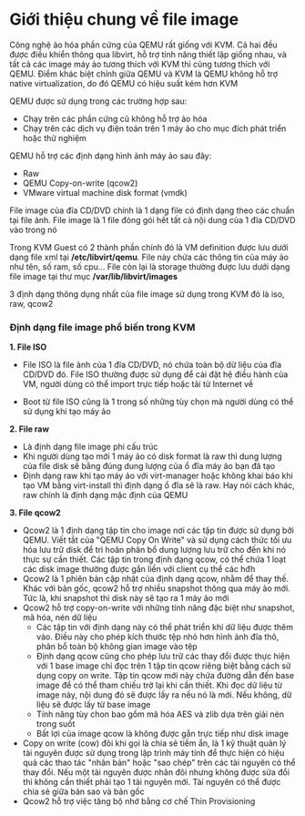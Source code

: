 # Giới thiệu chung về file image

Công nghệ ảo hóa phần cứng của QEMU rất giống với KVM. Cả hai đều được điều khiển thông qua libvirt, hỗ trợ tính năng thiết lập giống nhau, và tất cả các image máy ảo tương thích với KVM thì cũng tương thích với QEMU. Điểm khác biệt chính giữa QEMU và KVM là QEMU không hỗ trợ native virtualization, do đó QEMU có hiệu suất kém hơn KVM

QEMU được sử dụng trong các trường hợp sau:
- Chạy trên các phần cứng cũ không hỗ trợ ảo hóa
- Chạy trên các dịch vụ điện toán trên 1 máy ảo cho mục đích phát triển hoặc thử nghiệm

QEMU hỗ trợ các định dạng hình ảnh máy ảo sau đây:
- Raw
- QEMU Copy-on-write (qcow2)
- VMware virtual machine disk format (vmdk)

File image của đĩa CD/DVD chính là 1 dạng file có định dạng theo các chuẩn tại file ảnh. File image là 1 file đóng gói hết tất cả nội dung của 1 đĩa CD/DVD vào trong nó

Trong KVM Guest có 2 thành phần chính đó là VM definition được lưu dưới dạng file xml tại **/etc/libvirt/qemu**. File này chứa các thông tin của máy ảo như tên, số ram, số cpu... File còn lại là storage thường được lưu dưới dạng file image tại thư mục **/var/lib/libvirt/images**

3 định dạng thông dụng nhất của file image sử dụng trong KVM đó là iso, raw, qcow2

### Định dạng file image phổ biến trong KVM

**1. File ISO**

- File ISO là file ảnh của 1 đĩa CD/DVD, nó chứa toàn bộ dữ liệu của đĩa CD/DVD đó. File ISO thường được sử dụng để cài đặt hệ điều hành của VM, người dùng có thể import trực tiếp hoặc tải từ Internet về

- Boot từ file ISO cũng là 1 trong số những tùy chọn mà người dùng có thể sử dụng khi tạo máy ảo

**2. File raw**

- Là định dạng file image phi cấu trúc 
- Khi người dùng tạo mới 1 máy ảo có disk format là raw thì dung lượng của file disk sẽ bằng đúng dung lượng của ổ đĩa máy ảo bạn đã tạo
- Định dạng raw khi tạo máy ảo với virt-manager hoặc không khai báo khi tạo VM bằng virt-install thì định dạng ổ đĩa sẽ là raw. Hay nói cách khác, raw chính là định dạng mặc định của QEMU

**3. File qcow2**

- Qcow2 là 1 định dạng tập tin cho image nơi các tập tin được sử dụng bởi QEMU. Viết tắt của "QEMU Copy On Write" và sử dụng cách thức tối ưu hóa lưu trữ disk để trì hoãn phân bổ dung lượng lưu trữ cho đến khi nó thực sự cần thiết. Các tập tin trong định dạng qcow, có thể chứa 1 loạt các disk image thường được gắn liền với client cụ thể các hđh
- Qcow2 là 1 phiên bản cập nhật của định dạng qcow, nhằm để thay thế. Khác với bản gốc, qcow2 hỗ trợ nhiều snapshot thông qua máy ảo mới. Tức là, khi snapshot thì disk này sẽ tạo ra 1 máy ảo mới
- Qcow2 hỗ trợ copy-on-write với những tính năng đặc biệt như snapshot, mã hóa, nén dữ liệu
    - Các tập tin với định dạng này có thể phát triển khi dữ liệu được thêm vào. Điều này cho phép kích thước tệp nhỏ hơn hình ảnh đĩa thô, phân bổ toàn bộ không gian image vào tệp
    - Định dạng qcow cũng cho phép lưu trữ các thay đổi được thực hiện với 1 base image chỉ đọc trên 1 tập tin qcow riêng biệt bằng cách sử dụng copy on write. Tập tin qcow mới này chứa đường dẫn đến base image để có thể tham chiếu trở lại khi cần thiết. Khi đọc dữ liệu từ image này, nội dung đó sẽ được lấy ra nếu nó là mới. Nếu không, dữ liệu sẽ được lấy từ base image
    - Tính năng tùy chon bao gồm mã hóa AES và zlib dựa trên giải nén trong suốt
    - Bất lợi của image qcow là không được gắn trực tiếp như disk image
- Copy on write (cow) đôi khi gọi là chia sẻ tiềm ẩn, là 1 kỹ thuật quản lý tài nguyên được sử dụng trong lập trình máy tính để thực hiện có hiệu quả các thao tác "nhân bản" hoặc "sao chép" trên các tài nguyên có thể thay đổi. Nếu một tài nguyên được nhân đôi nhưng không được sửa đổi thì không cần thiết phải tạo 1 tài nguyên mới. Tài nguyên có thể được chia sẻ giữa bản sao và bản gốc
- Qcow2 hỗ trợ việc tăng bộ nhớ bằng cơ chế Thin Provisioning